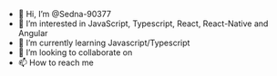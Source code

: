 - 👋 Hi, I’m @Sedna-90377
- 👀 I’m interested in JavaScript, Typescript, React, React-Native and Angular
- 🌱 I’m currently learning Javascript/Typescript
- 💞️ I’m looking to collaborate on 
- 📫 How to reach me 

<!---
Sedna-90377/Sedna-90377 is a ✨ special ✨ repository because its `README.md` (this file) appears on your GitHub profile.
You can click the Preview link to take a look at your changes.
--->
